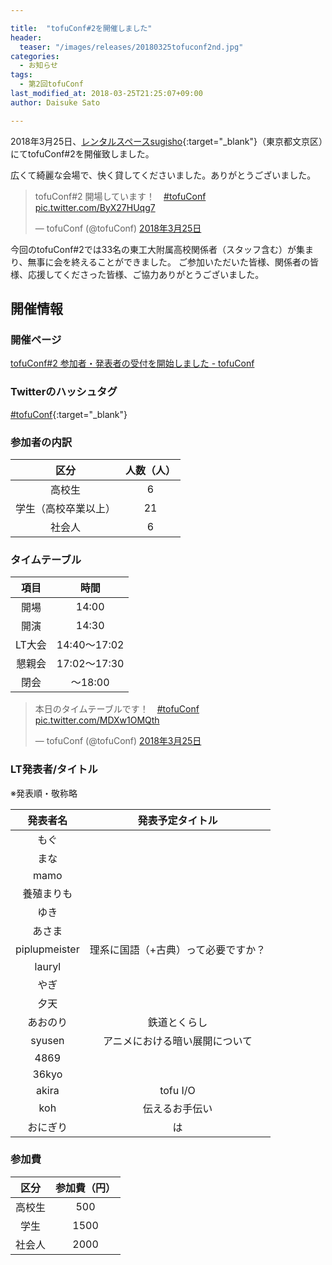 ```yaml
---

title:  "tofuConf#2を開催しました"
header:
  teaser: "/images/releases/20180325tofuconf2nd.jpg"
categories: 
  - お知らせ
tags:
  - 第2回tofuConf
last_modified_at: 2018-03-25T21:25:07+09:00
author: Daisuke Sato

---
```


2018年3月25日、[レンタルスペースsugisho](https://www.sugisho.co.jp/){:target="_blank"}（東京都文京区）にてtofuConf#2を開催致しました。


広くて綺麗な会場で、快く貸してくださいました。ありがとうございました。
<blockquote class="twitter-tweet" data-lang="ja"><p lang="ja" dir="ltr">tofuConf#2 開場しています！　<a href="https://twitter.com/hashtag/tofuConf?src=hash&amp;ref_src=twsrc%5Etfw">#tofuConf</a> <a href="https://t.co/ByX27HUqg7">pic.twitter.com/ByX27HUqg7</a></p>&mdash; tofuConf (@tofuConf) <a href="https://twitter.com/tofuConf/status/977776294849953792?ref_src=twsrc%5Etfw">2018年3月25日</a></blockquote>
<script async src="https://platform.twitter.com/widgets.js" charset="utf-8"></script>

今回のtofuConf#2では33名の東工大附属高校関係者（スタッフ含む）が集まり、無事に会を終えることができました。
ご参加いただいた皆様、関係者の皆様、応援してくださった皆様、ご協力ありがとうございました。

## 開催情報

### 開催ページ

[tofuConf#2 参加者・発表者の受付を開始しました - tofuConf](https://tofuconf.club/2018-02-24/2nd-tofuconf-general.html)

### Twitterのハッシュタグ

[#tofuConf](https://twitter.com/hashtag/tofuConf){:target="_blank"}


### 参加者の内訳

| 区分 | 人数（人） |
|:----:|:----------:|
| 高校生 | 6 |
| 学生（高校卒業以上） | 21 |
| 社会人 | 6 |

### タイムテーブル

| 項目 | 時間 |
|:----:|:----:|
| 開場 | 14:00 |
| 開演 | 14:30 | 
| LT大会 | 14:40～17:02 |
| 懇親会 | 17:02～17:30 |
| 閉会 | ～18:00 |

<blockquote class="twitter-tweet" data-lang="ja"><p lang="ja" dir="ltr">本日のタイムテーブルです！　<a href="https://twitter.com/hashtag/tofuConf?src=hash&amp;ref_src=twsrc%5Etfw">#tofuConf</a> <a href="https://t.co/MDXw1OMQth">pic.twitter.com/MDXw1OMQth</a></p>&mdash; tofuConf (@tofuConf) <a href="https://twitter.com/tofuConf/status/977792867249762306?ref_src=twsrc%5Etfw">2018年3月25日</a></blockquote>
<script async src="https://platform.twitter.com/widgets.js" charset="utf-8"></script>


### LT発表者/タイトル

※発表順・敬称略

| 発表者名 | 発表予定タイトル |
|:--------:|:----------------------:|
| もぐ |  |
| まな |  |
| mamo |  |
| 養殖まりも |  |
| ゆき |  |
| あさま |  |
| piplupmeister | 理系に国語（+古典）って必要ですか？ |
| lauryl |  |
| やぎ |  |
| 夕天 |  |
| あおのり | 鉄道とくらし |
| syusen | アニメにおける暗い展開について |
| 4869 |  |
| 36kyo |  |
| akira | tofu I/O |
| koh | 伝えるお手伝い |
| おにぎり | は |


### 参加費

| 区分 | 参加費（円） |
|:----:|:------------:|
| 高校生 | 500 |
| 学生 | 1500 |
| 社会人 | 2000 |


